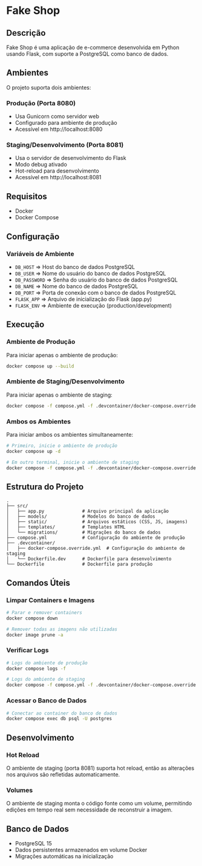 # Fake Shop

## Descrição
Fake Shop é uma aplicação de e-commerce desenvolvida em Python usando Flask, com suporte a PostgreSQL como banco de dados.

## Ambientes

O projeto suporta dois ambientes:

### Produção (Porta 8080)
- Usa Gunicorn como servidor web
- Configurado para ambiente de produção
- Acessível em http://localhost:8080

### Staging/Desenvolvimento (Porta 8081)
- Usa o servidor de desenvolvimento do Flask
- Modo debug ativado
- Hot-reload para desenvolvimento
- Acessível em http://localhost:8081

## Requisitos
- Docker
- Docker Compose

## Configuração

### Variáveis de Ambiente
- `DB_HOST` => Host do banco de dados PostgreSQL
- `DB_USER` => Nome do usuário do banco de dados PostgreSQL
- `DB_PASSWORD` => Senha do usuário do banco de dados PostgreSQL
- `DB_NAME` => Nome do banco de dados PostgreSQL
- `DB_PORT` => Porta de conexão com o banco de dados PostgreSQL
- `FLASK_APP` => Arquivo de inicialização do Flask (app.py)
- `FLASK_ENV` => Ambiente de execução (production/development)

## Execução

### Ambiente de Produção
Para iniciar apenas o ambiente de produção:
```bash
docker compose up --build
```

### Ambiente de Staging/Desenvolvimento
Para iniciar apenas o ambiente de staging:
```bash
docker compose -f compose.yml -f .devcontainer/docker-compose.override.yml up --build
```

### Ambos os Ambientes
Para iniciar ambos os ambientes simultaneamente:
```bash
# Primeiro, inicie o ambiente de produção
docker compose up -d

# Em outro terminal, inicie o ambiente de staging
docker compose -f compose.yml -f .devcontainer/docker-compose.override.yml up --build
```

## Estrutura do Projeto
```
.
├── src/
│   ├── app.py              # Arquivo principal da aplicação
│   ├── models/             # Modelos do banco de dados
│   ├── static/             # Arquivos estáticos (CSS, JS, imagens)
│   ├── templates/          # Templates HTML
│   └── migrations/         # Migrações do banco de dados
├── compose.yml             # Configuração do ambiente de produção
├── .devcontainer/
│   ├── docker-compose.override.yml  # Configuração do ambiente de staging
│   └── Dockerfile.dev      # Dockerfile para desenvolvimento
└── Dockerfile              # Dockerfile para produção
```

## Comandos Úteis

### Limpar Containers e Imagens
```bash
# Parar e remover containers
docker compose down

# Remover todas as imagens não utilizadas
docker image prune -a
```

### Verificar Logs
```bash
# Logs do ambiente de produção
docker compose logs -f

# Logs do ambiente de staging
docker compose -f compose.yml -f .devcontainer/docker-compose.override.yml logs -f
```

### Acessar o Banco de Dados
```bash
# Conectar ao container do banco de dados
docker compose exec db psql -U postgres
```

## Desenvolvimento

### Hot Reload
O ambiente de staging (porta 8081) suporta hot reload, então as alterações nos arquivos são refletidas automaticamente.

### Volumes
O ambiente de staging monta o código fonte como um volume, permitindo edições em tempo real sem necessidade de reconstruir a imagem.

## Banco de Dados
- PostgreSQL 15
- Dados persistentes armazenados em volume Docker
- Migrações automáticas na inicialização